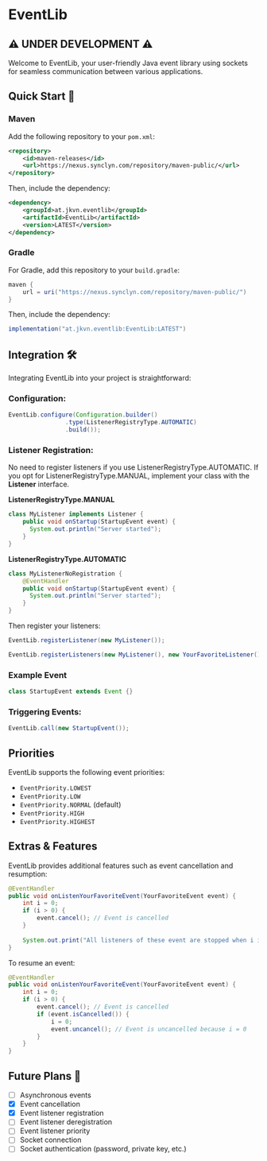 # **EventLib**
## ⚠️ UNDER DEVELOPMENT ⚠️

Welcome to EventLib, your user-friendly Java event library using sockets for seamless communication between various applications.

## **Quick Start** 🚀

### Maven

Add the following repository to your `pom.xml`:

```xml
<repository>
    <id>maven-releases</id>
    <url>https://nexus.synclyn.com/repository/maven-public/</url>
</repository>
```

Then, include the dependency:

```xml
<dependency>
    <groupId>at.jkvn.eventlib</groupId>
    <artifactId>EventLib</artifactId>
    <version>LATEST</version>
</dependency>
```

### Gradle

For Gradle, add this repository to your `build.gradle`:

```groovy
maven {
    url = uri("https://nexus.synclyn.com/repository/maven-public/")
}
```

Then, include the dependency:

```groovy
implementation("at.jkvn.eventlib:EventLib:LATEST")
```

## Integration 🛠️

Integrating EventLib into your project is straightforward:

### Configuration:

```java
EventLib.configure(Configuration.builder()
                .type(ListenerRegistryType.AUTOMATIC)
                .build());
```

### Listener Registration:

No need to register listeners if you use ListenerRegistryType.AUTOMATIC.
If you opt for ListenerRegistryType.MANUAL, implement your class with the **Listener** interface.

**ListenerRegistryType.MANUAL**
```java
class MyListener implements Listener {
    public void onStartup(StartupEvent event) {
      System.out.println("Server started");
    }
}
```

**ListenerRegistryType.AUTOMATIC**
```java
class MyListenerNoRegistration {
    @EventHandler
    public void onStartup(StartupEvent event) {
      System.out.println("Server started");
    }
}
```

Then register your listeners:

```java
EventLib.registerListener(new MyListener());

EventLib.registerListeners(new MyListener(), new YourFavoriteListener());
```

### Example Event

```java
class StartupEvent extends Event {}
```

### Triggering Events:

```java
EventLib.call(new StartupEvent());
```

## Priorities

EventLib supports the following event priorities:

- `EventPriority.LOWEST`
- `EventPriority.LOW`
- `EventPriority.NORMAL` (default)
- `EventPriority.HIGH`
- `EventPriority.HIGHEST`

## Extras & Features

EventLib provides additional features such as event cancellation and resumption:

```java
@EventHandler
public void onListenYourFavoriteEvent(YourFavoriteEvent event) {
    int i = 0;
    if (i > 0) {
        event.cancel(); // Event is cancelled
    }
    
    System.out.print("All listeners of these event are stopped when i is bigger as 0");
}
```

To resume an event:

```java
@EventHandler
public void onListenYourFavoriteEvent(YourFavoriteEvent event) {
    int i = 0;
    if (i > 0) {
        event.cancel(); // Event is cancelled
        if (event.isCancelled()) {
            i = 0;
            event.uncancel(); // Event is uncancelled because i = 0
        }
    }
}
```

## Future Plans 🛌

- [ ] Asynchronous events
- [x] Event cancellation
- [x] Event listener registration
- [ ] Event listener deregistration
- [ ] Event listener priority
- [ ] Socket connection
- [ ] Socket authentication (password, private key, etc.)
